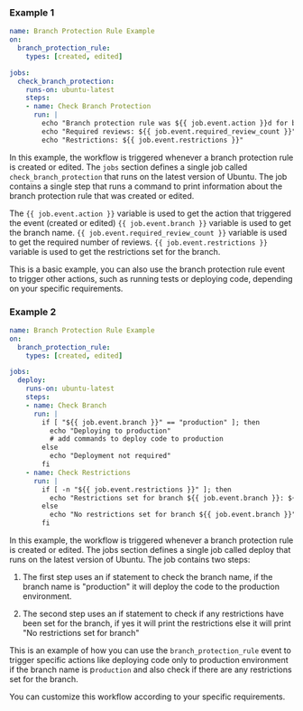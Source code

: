 ### Example 1

```yml
name: Branch Protection Rule Example
on:
  branch_protection_rule:
    types: [created, edited]

jobs:
  check_branch_protection:
    runs-on: ubuntu-latest
    steps:
    - name: Check Branch Protection
      run: |
        echo "Branch protection rule was ${{ job.event.action }}d for branch ${{ job.event.branch }}."
        echo "Required reviews: ${{ job.event.required_review_count }}"
        echo "Restrictions: ${{ job.event.restrictions }}"
```

In this example, the workflow is triggered whenever a branch protection rule is created or edited. The `jobs` section defines a single job called `check_branch_protection` that runs on the latest version of Ubuntu. The job contains a single step that runs a command to print information about the branch protection rule that was created or edited.

The `{{ job.event.action }}` variable is used to get the action that triggered the event (created or edited)
`{{ job.event.branch }}` variable is used to get the branch name.
`{{ job.event.required_review_count }}` variable is used to get the required number of reviews.
`{{ job.event.restrictions }}` variable is used to get the restrictions set for the branch.

This is a basic example, you can also use the branch protection rule event to trigger other actions, such as running tests or deploying code, depending on your specific requirements.

### Example 2

```yml
name: Branch Protection Rule Example
on:
  branch_protection_rule:
    types: [created, edited]

jobs:
  deploy:
    runs-on: ubuntu-latest
    steps:
    - name: Check Branch
      run: |
        if [ "${{ job.event.branch }}" == "production" ]; then
          echo "Deploying to production"
          # add commands to deploy code to production
        else
          echo "Deployment not required"
        fi
    - name: Check Restrictions
      run: |
        if [ -n "${{ job.event.restrictions }}" ]; then
          echo "Restrictions set for branch ${{ job.event.branch }}: ${{ job.event.restrictions }}"
        else
          echo "No restrictions set for branch ${{ job.event.branch }}"
        fi
```

In this example, the workflow is triggered whenever a branch protection rule is created or edited. The jobs section defines a single job called deploy that runs on the latest version of Ubuntu. The job contains two steps:

1. The first step uses an if statement to check the branch name, if the branch name is "production" it will deploy the code to the production environment.

2. The second step uses an if statement to check if any restrictions have been set for the branch, if yes it will print the restrictions else it will print "No restrictions set for branch"

This is an example of how you can use the `branch_protection_rule` event to trigger specific actions like deploying code only to production environment if the branch name is p`roduction` and also check if there are any restrictions set for the branch.

You can customize this workflow according to your specific requirements.
